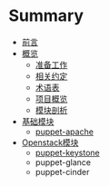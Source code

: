 # Summary

* [前言](README.md)
* [概览](Introduction/intro.md)
   * [准备工作](Introduction/requirement.md)
   * [相关约定](Introduction/convention.md)
   * [术语表](Introduction/term.md)
   * [项目概览](Introduction/project_overview.md)
   * [模块剖析](Introduction/module_structure.md)
* [基础模块](基础模块/README.md)
   * [puppet-apache](基础模块/puppet-apache.md)
* [Openstack模块](Openstack_modules/README.md)
   * [puppet-keystone](Openstack_modules/puppet-keystone.md)
   * puppet-glance
   * puppet-cinder

